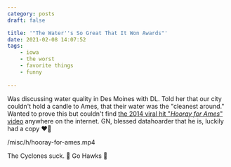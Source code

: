 ```yaml
---
category: posts
draft: false

title: '"The Water''s So Great That It Won Awards"'
date: 2021-02-08 14:07:52
tags:
    - iowa
    - the worst
    - favorite things
    - funny
    
---
```


Was discussing water quality in Des Moines with DL. Told her that our city couldn't hold a candle to Ames, that their water was the "cleanest around." Wanted to prove this but couldn't find [the 2014 viral hit "_Hooray for Ames_" video](https://www.amestrib.com/article/20140530/News/305309925) anywhere on the internet. GN, blessed datahoarder that he is, luckily had a copy ❤️🚰

/misc/h/hooray-for-ames.mp4

The Cyclones suck. 🤘 Go Hawks 🤘
